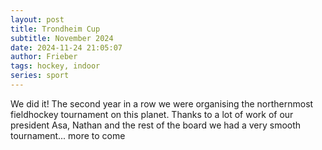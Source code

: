 ```yaml
---
layout: post
title: Trondheim Cup
subtitle: November 2024
date: 2024-11-24 21:05:07
author: Frieber
tags: hockey, indoor  
series: sport
---
```

We did it! The second year in a row we were organising the northernmost fieldhockey tournament on this planet.
Thanks to a lot of work of our president Asa, Nathan and the rest of the board we had a very smooth tournament... more to come 